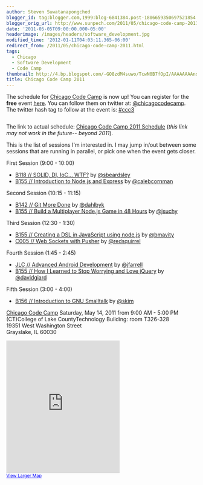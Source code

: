 ```yaml
---
author: Steven Suwatanapongched
blogger_id: tag:blogger.com,1999:blog-6841384.post-1806659350697521854
blogger_orig_url: http://www.sunpech.com/2011/05/chicago-code-camp-2011.html
date: '2011-05-05T09:00:00.000-05:00'
headerimage: /images/headers/software_development.jpg
modified_time: '2012-01-11T04:03:11.365-06:00'
redirect_from: /2011/05/chicago-code-camp-2011.html
tags:
  - Chicago
  - Software Development
  - Code Camp
thumbnail: http://4.bp.blogspot.com/-GO8zdM4suwo/TcwN0B7fOpI/AAAAAAAAnss/T1nD2L7lmJc/s600/logo-horizontal.png
title: Chicago Code Camp 2011
---
```



The schedule for <a href="http://chicagocodecamp.com/">Chicago Code Camp</a> is now up! You can register for the <b>free</b> event <a href="http://chicagocodecamp.eventbrite.com/">here</a>. You can follow them on twitter at: <a href="https://twitter.com/#!/chicagocodecamp">@chicagocodecamp</a>. The twitter hash tag to follow at the event is: <a href="https://twitter.com/#!/search?q=%23ccc3">#ccc3</a>

<img   border="0" src="http://4.bp.blogspot.com/-GO8zdM4suwo/TcwN0B7fOpI/AAAAAAAAnss/T1nD2L7lmJc/s400/logo-horizontal.png" alt=""  />

The link to actual schedule: <a href="http://chicagocodecamp.com/schedules">Chicago Code Camp 2011 Schedule</a> (<i>this link may not work in the future-- beyond 2011</i>).

This is the list of sessions I'm interested in. I may jump in/out between some sessions that are running in parallel, or pick one when the event gets closer.

First Session (9:00 - 10:00)
<ul>
  <li><a href="http://chicagocodecamp.com/sessions/67">B118 // SOLID, DI, IoC… WTF?</a> by <a href="http://twitter.com/sbeardsley">@sbeardsley</a></li>
  <li><a href="http://chicagocodecamp.com/sessions/37">B155 // Introduction to Node.js and Express</a> by <a href="https://twitter.com/#!/calebcornman">@calebcornman</a></li></ul>Second Session (10:15 - 11:15)
<ul>
  <li><a href="http://chicagocodecamp.com/sessions/49">B142 // Git More Done</a> by <a href="https://twitter.com/#!/dahlbyk">@dahlbyk</a></li>
  <li><a href="http://chicagocodecamp.com/sessions/68">B155 // Build a Multiplayer Node.js Game in 48 Hours</a> by <a href="https://twitter.com/#!/jsuchy">@jsuchy</a></li>
</ul>Third Session (12:30 - 1:30)
<ul>
  <li><a href="http://chicagocodecamp.com/sessions/20">B155 // Creating a DSL in JavaScript using node.js</a> by <a href="https://twitter.com/#!/bmavity">@bmavity</a> </li>
  <li><a href="http://chicagocodecamp.com/sessions/72">C005 // Web Sockets with Pusher</a> by <a href="https://twitter.com/#!/redsquirrel">@redsquirrel</a></li>
</ul>

Fourth Session (1:45 - 2:45)
<ul>
  <li><a href="http://chicagocodecamp.com/sessions/70">JLC // Advanced Android Development</a> by <a href="https://twitter.com/#!/jfarrell">@jfarrell</a> </li>
  <li><a href="http://chicagocodecamp.com/sessions/85">B155 // How I Learned to Stop Worrying and Love jQuery</a> by <a href="https://twitter.com/#!/davidgiard">@davidgiard</a></li></ul>Fifth Session (3:00 - 4:00)
<ul>
  <li><a href="http://chicagocodecamp.com/sessions/114">B156 // Introduction to GNU Smalltalk</a> by <a href="https://twitter.com/#!/skim">@skim</a> </li>
</ul>

<a href="http://chicagocodecamp.com/">Chicago Code Camp</a>
Saturday, May 14, 2011 from 9:00 AM - 5:00 PM<br />
(CT)College of Lake CountyTechnology Building: room T326-328<br />
19351 West Washington Street<br />
Grayslake, IL 60030<br />

<div class="video-container"><iframe frameborder="0" height="350" marginheight="0" marginwidth="0" scrolling="no" src="http://maps.google.com/maps?f=q&amp;source=s_q&amp;hl=en&amp;geocode=&amp;q=College+of+Lake+County,+Grayslake,+IL+60030&amp;aq=0&amp;sll=37.0625,-95.677068&amp;sspn=65.17542,112.5&amp;ie=UTF8&amp;hq=College+of+Lake+County,+Grayslake,+IL+60030&amp;hnear=College+of+Lake+County,+19351+W+Washington+St,+Grayslake,+Illinois+60030-1198&amp;z=14&amp;iwloc=A&amp;cid=11226092070957742249&amp;ll=42.355782,-88.014246&amp;output=embed" ></iframe></div>
<small><a href="http://maps.google.com/maps?f=q&amp;source=embed&amp;hl=en&amp;geocode=&amp;q=College+of+Lake+County,+Grayslake,+IL+60030&amp;aq=0&amp;sll=37.0625,-95.677068&amp;sspn=65.17542,112.5&amp;ie=UTF8&amp;hq=College+of+Lake+County,+Grayslake,+IL+60030&amp;hnear=College+of+Lake+County,+19351+W+Washington+St,+Grayslake,+Illinois+60030-1198&amp;z=14&amp;iwloc=A&amp;cid=11226092070957742249&amp;ll=42.355782,-88.014246" style="color: blue; text-align: left;">View Larger Map</a></small>